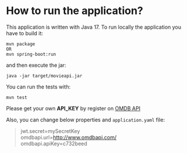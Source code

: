 # How to run the application?

This application is written with Java 17.
To run locally the application you have to build it:

```shell
mvn package
OR
mvn spring-boot:run
```
and then execute the jar:
```shell
java -jar target/movieapi.jar
```

You can run the tests with:
```shell
mvn test
```

Please get your own **API_KEY** by register on [OMDB API](http://www.omdbapi.com/)  

Also, you can change below properties and `application.yaml` file:
>jwt.secret=mySecretKey  
omdbapi.url=http://www.omdbapi.com/  
omdbapi.apiKey=c732beed